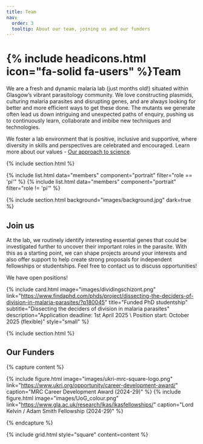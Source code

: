 ```yaml
---
title: Team
nav:
  order: 3
  tooltip: About our team, joining us and our funders
---
```


# {% include headicons.html icon="fa-solid fa-users" %}Team

We are a fresh and dynamic malaria lab (just <span id="lab-age"></span> months old!) situated within Glasgow’s vibrant parasitology community. We love constructing plasmids, culturing malaria parasites and disrupting genes, and are always looking for better and more efficient ways to get these done. 
The mutants we generate often lead us down intriguing and unexpected paths of enquiry, pushing us to continuously learn, collaborate and imbibe new techniques and technologies.

We foster a lab environment that is positive, inclusive and supportive, where diversity in skills and perspectives are celebrated and encouraged. Learn more about our values - <a href="../philosophy/index.html">Our approach to science</a>.

<script>
  function calculateLabAge(startDate) {
    const start = new Date(startDate);
    const current = new Date();
    const diffInMonths = (current.getFullYear() - start.getFullYear()) * 12 + current.getMonth() - start.getMonth();
    return diffInMonths;
  }

  document.getElementById("lab-age").innerText = calculateLabAge("2024-09-02"); // Replace with your lab's start date
</script>

{% include section.html %}

{% include list.html data="members" component="portrait" filter="role == 'pi'" %}
{% include list.html data="members" component="portrait" filter="role != 'pi'" %}

{% include section.html background="images/background.jpg" dark=true %}

## Join us

At the lab, we routinely identify interesting essential genes that could be investigated further to uncover their important roles in the parasite. With this as a starting point, we can shape projects around your interests and also offer support to help create strong proposals for independent fellowships or studentships. Feel free to contact us to discuss opportunities!

We have open positions!

{%
  include card.html
  image="images/dividingschizont.png"
  link="https://www.findaphd.com/phds/project/dissecting-the-deciders-of-division-in-malaria-parasites/?p180045"
  title="Funded PhD studentship"
  subtitle="Dissecting the deciders of division in malaria parasites"
  description="Application deadline: 1st April 2025 \ Position start: October 2025 (flexible)"
  style="small"
%}

{% include section.html %}

## Our Funders

{% capture content %}

{% include figure.html image="images/ukri-mrc-square-logo.png" link="https://www.ukri.org/opportunity/career-development-award/" caption="MRC Career Development Award (2024-29)" %}
{% include figure.html image="images/UoG_colour.png" link="https://www.gla.ac.uk/research/lkas/lkasfellowships/" caption="Lord Kelvin / Adam Smith Fellowship (2024-29)" %}

{% endcapture %}

{% include grid.html style="square" content=content %}
